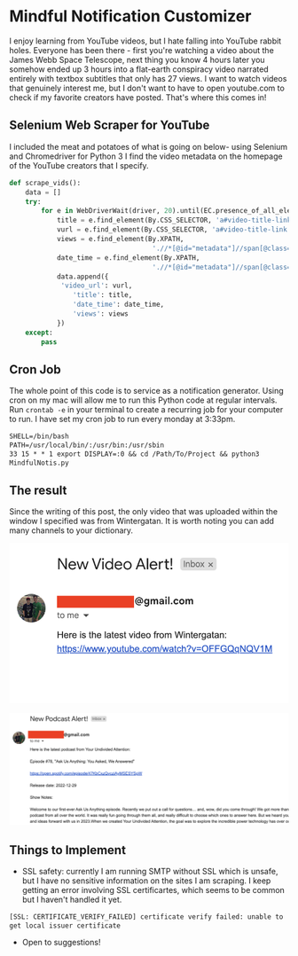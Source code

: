 # Mindful Notification Customizer
I enjoy learning from YouTube videos, but I hate falling into YouTube rabbit holes. Everyone has been there - first you're watching a video about the James Webb Space Telescope, next thing you know 4 hours later you somehow ended up 3 hours into a flat-earth conspiracy video narrated entirely with textbox subtitles that only has 27 views. I want to watch videos that genuinely interest me, but I don't want to have to open youtube.com to check if my favorite creators have posted. That's where this comes in!

## Selenium Web Scraper for YouTube
I included the meat and potatoes of what is going on below- using Selenium and Chromedriver for Python 3 I find the video metadata on the homepage of the YouTube creators that I specify. 

```python
def scrape_vids():
    data = []
    try:
        for e in WebDriverWait(driver, 20).until(EC.presence_of_all_elements_located((By.CSS_SELECTOR, 'div#details'))):
            title = e.find_element(By.CSS_SELECTOR, 'a#video-title-link').get_attribute('title')
            vurl = e.find_element(By.CSS_SELECTOR, 'a#video-title-link').get_attribute('href')
            views = e.find_element(By.XPATH,
                                    './/*[@id="metadata"]//span[@class="inline-metadata-item style-scope ytd-video-meta-block"][1]').text
            date_time = e.find_element(By.XPATH,
                                    './/*[@id="metadata"]//span[@class="inline-metadata-item style-scope ytd-video-meta-block"][2]').text
            data.append({
             'video_url': vurl,
                'title': title,
                'date_time': date_time,
                'views': views
            })
    except:
        pass
```

## Cron Job
The whole point of this code is to service as a notification generator. Using cron on my mac will allow me to run this Python code at regular intervals. Run ```crontab -e``` in your terminal to create a recurring job for your computer to run. I have set my cron job to run every monday at 3:33pm. 

```
SHELL=/bin/bash
PATH=/usr/local/bin/:/usr/bin:/usr/sbin
33 15 * * 1 export DISPLAY=:0 && cd /Path/To/Project && python3 MindfulNotis.py
```

## The result
Since the writing of this post, the only video that was uploaded within the window I specified was from Wintergatan. It is worth noting you can add many channels to your dictionary.

![](/MindfulNoti.png)

![](/SpotiMind.png)

## Things to Implement
- SSL safety: currently I am running SMTP without SSL which is unsafe, but I have no sensitive information on the sites I am scraping. I keep getting an error involving SSL certificartes, which seems to be common but I haven't handled it yet.
```
[SSL: CERTIFICATE_VERIFY_FAILED] certificate verify failed: unable to get local issuer certificate
```
- Open to suggestions!
